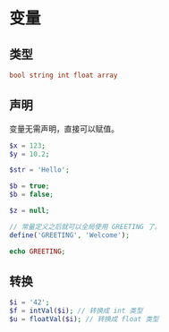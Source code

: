 # 变量

## 类型

```php
bool string int float array
```

## 声明

变量无需声明，直接可以赋值。

```php
$x = 123;
$y = 10.2;

$str = 'Hello';

$b = true;
$b = false;

$z = null;

// 常量定义之后就可以全局使用 GREETING 了。
define('GREETING', 'Welcome');

echo GREETING;
```

## 转换

```php
$i = '42';
$f = intVal($i); // 转换成 int 类型
$u = floatVal($i); // 转换成 float 类型
```
